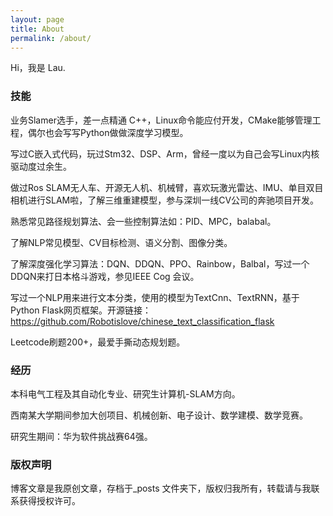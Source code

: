 ```yaml
---
layout: page
title: About
permalink: /about/
---
```


Hi，我是 Lau.

### 技能

业务Slamer选手，差一点精通 C++，Linux命令能应付开发，CMake能够管理工程，偶尔也会写写Python做做深度学习模型。

写过C嵌入式代码，玩过Stm32、DSP、Arm，曾经一度以为自己会写Linux内核驱动度过余生。

做过Ros SLAM无人车、开源无人机、机械臂，喜欢玩激光雷达、IMU、单目双目相机进行SLAM啦，了解三维重建模型，参与深圳一线CV公司的奔驰项目开发。

熟悉常见路径规划算法、会一些控制算法如：PID、MPC，balabal。

了解NLP常见模型、CV目标检测、语义分割、图像分类。

了解深度强化学习算法：DQN、DDQN、PPO、Rainbow，Balbal，写过一个DDQN来打日本格斗游戏，参见IEEE Cog 会议。

写过一个NLP用来进行文本分类，使用的模型为TextCnn、TextRNN，基于Python Flask网页框架。开源链接：https://github.com/Robotislove/chinese_text_classification_flask

Leetcode刷题200+，最爱手撕动态规划题。

### 经历
本科电气工程及其自动化专业、研究生计算机-SLAM方向。

西南某大学期间参加大创项目、机械创新、电子设计、数学建模、数学竞赛。

研究生期间：华为软件挑战赛64强。

### 版权声明

博客文章是我原创文章，存档于_posts 文件夹下，版权归我所有，转载请与我联系获得授权许可。

